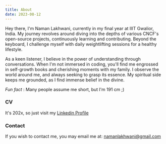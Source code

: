 ```yaml
---
title: About
date: 2023-08-12
---
```


Hey there, I'm Naman Lakhwani, currently in my final year at IIIT Gwalior, India. My journey revolves around diving into the depths of various CNCF's open-source projects, continuously learning and contributing. Beyond the keyboard, I challenge myself with daily weightlifting sessions for a healthy lifestyle.

As a keen listener, I believe in the power of understanding through conversations. When I'm not immersed in coding, you'll find me engrossed in self-growth books and cherishing moments with my family. I observe the world around me, and always seeking to grasp its essence. My spiritual side keeps me grounded, as I find immense belief in the divine.

*Fun fact* : Many people assume me short, but I'm 191 cm ;)

### CV
It's 202x, so just visit my [Linkedin Profile](https://www.linkedin.com/in/naman2001/)

### Contact
If you wish to contact me, you may email me at: namanlakhwani@gmail.com